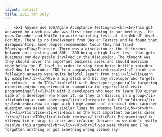 ```yaml
---
layout: default
title: 2011 5th July
---
```


		<b>1 Anyone use BDD/Agile Acceptance Testing</b><br><br>This got answered by a web dev who was first time coming to our meetings,. He uses Cucumber and WaitIn to write scripting tests at the Web UI level. For him, There is no involvement from BAs or Testers and he found that disappointing. Some people recommended tools they had tried MSpec/specFlow/Fitnesse. There was a discussion on the difference between unit testing and BDD – BDD being a high level test  that gets Business non-dev people involved in the discussion. The thought was they should cover the important business cases and should exercise code below the UI level in order to stop them being brittle.<br><br><b>2 How to Introduce TDD to a company</b><br><br><ul><li>I think the following answers were quite helpful (apart from one):</li><li>Learn by example</li><li>Wave a big stick and hit any developer who forgets or refuses  to do TDD</li><li>Sit with developers,especially targeting experienced/non-experienced or communicative types</li><li>Pair programming</li><li>Sit with 2 developers who need to learn TDD either side of a developer who knows it, so they can discuss in a group</li><li>Looking at code coverage</li><li>Integrate into CI build<br></li></ul><br><b>3 How to cope with large amount of technical debt (another question was asked along similar lines by someone later)</b><br><br><ul><li>Prioritise</li><li>Focus on the most important business cases first</li><li>TDD</li><li>Code reviews</li><li>Pair Programming</li><li>Rewrite or wrap in tests and refactor (between us we didn’t really resolve this argument)<br></li></ul><br>If you were there and I’ve forgotten anything or got something wrong please say!

	